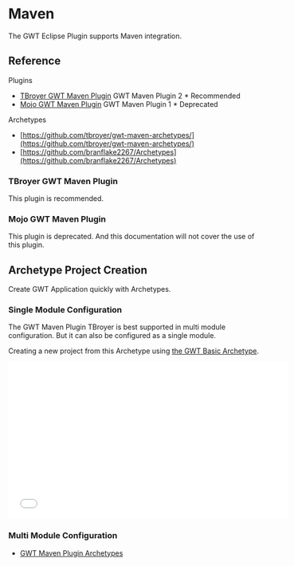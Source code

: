 # Maven
The GWT Eclipse Plugin supports Maven integration. 

## Reference

Plugins

* [TBroyer GWT Maven Plugin](https://tbroyer.github.io/gwt-maven-plugin/) GWT Maven Plugin 2 * Recommended
* [Mojo GWT Maven Plugin](https://gwt-maven-plugin.github.io/gwt-maven-plugin/) GWT Maven Plugin 1 * Deprecated

Archetypes

* [https://github.com/tbroyer/gwt-maven-archetypes/](https://github.com/tbroyer/gwt-maven-archetypes/)
* [https://github.com/branflake2267/Archetypes](https://github.com/branflake2267/Archetypes)


### TBroyer GWT Maven Plugin
This plugin is recommended. 

### Mojo GWT Maven Plugin
This plugin is deprecated.
And this documentation will not cover the use of this plugin. 


## Archetype Project Creation
Create GWT Application quickly with Archetypes. 

### Single Module Configuration
The GWT Maven Plugin TBroyer is best supported in multi module configuration. 
But it can also be configured as a single module.   

Creating a new project from this Archetype using [the GWT Basic Archetype](https://github.com/branflake2267/Archetypes).

<iframe width="560" height="315" src="//www.youtube.com/embed/xeanOpvrbBQ" frameborder="0" allowfullscreen></iframe>


### Multi Module Configuration

* [GWT Maven Plugin Archetypes](https://github.com/tbroyer/gwt-maven-archetypes/)